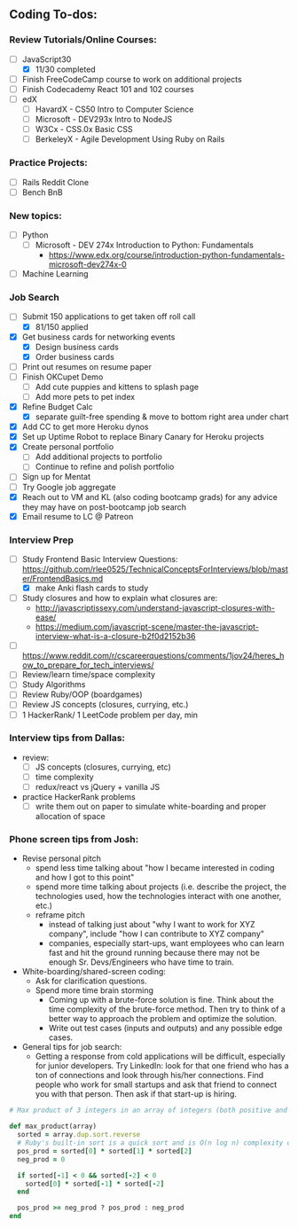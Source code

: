 ## Coding To-dos:

### Review Tutorials/Online Courses:
- [ ] JavaScript30
  - [x] 11/30 completed
- [ ] Finish FreeCodeCamp course to work on additional projects
- [ ] Finish Codecademy React 101 and 102 courses
- [ ] edX
  - [ ] HavardX - CS50 Intro to Computer Science
  - [ ] Microsoft - DEV293x Intro to NodeJS
  - [ ] W3Cx - CSS.0x Basic CSS
  - [ ] BerkeleyX - Agile Development Using Ruby on Rails

### Practice Projects:
- [ ] Rails Reddit Clone
- [ ] Bench BnB

### New topics:
- [ ] Python
  - [ ] Microsoft - DEV 274x Introduction to Python: Fundamentals
    - https://www.edx.org/course/introduction-python-fundamentals-microsoft-dev274x-0
- [ ] Machine Learning

### Job Search
<!-- - [ ] Use Flaticon to customize Linkedin & Github icons on resume -->

- [ ] Submit 150 applications to get taken off roll call
  - [x] 81/150 applied
- [x] Get business cards for networking events
  - [x] Design business cards
  - [x] Order business cards
- [ ] Print out resumes on resume paper
- [ ] Finish OKCupet Demo
  - [ ] Add cute puppies and kittens to splash page
  - [ ] Add more pets to pet index
- [x] Refine Budget Calc
  - [x] separate guilt-free spending & move to bottom right area under chart
- [x] Add CC to get more Heroku dynos
- [x] Set up Uptime Robot to replace Binary Canary for Heroku projects
- [x] Create personal portfolio
  - [ ] Add additional projects to portfolio
  - [ ] Continue to refine and polish portfolio
- [ ] Sign up for Mentat
- [ ] Try Google job aggregate
- [x] Reach out to VM and KL (also coding bootcamp grads) for any advice they may have on post-bootcamp job search
- [x] Email resume to LC @ Patreon

### Interview Prep
- [ ] Study Frontend Basic Interview Questions: https://github.com/rlee0525/TechnicalConceptsForInterviews/blob/master/FrontendBasics.md
  - [x] make Anki flash cards to study
- [ ] Study closures and how to explain what closures are:
  - http://javascriptissexy.com/understand-javascript-closures-with-ease/
  - https://medium.com/javascript-scene/master-the-javascript-interview-what-is-a-closure-b2f0d2152b36
- [ ] https://www.reddit.com/r/cscareerquestions/comments/1jov24/heres_how_to_prepare_for_tech_interviews/
- [ ] Review/learn time/space complexity
- [ ] Study Algorithms
- [ ] Review Ruby/OOP (boardgames)
- [ ] Review JS concepts (closures, currying, etc.)
- [ ] 1 HackerRank/ 1 LeetCode problem per day, min

### Interview tips from Dallas:
- review:
  - [ ] JS concepts (closures, currying, etc)
  - [ ] time complexity
  - [ ] redux/react vs jQuery + vanilla JS
- practice HackerRank problems
  - [ ] write them out on paper to simulate white-boarding and proper allocation of space

### Phone screen tips from Josh:
- Revise personal pitch
  - spend less time talking about "how I became interested in coding and how I got to this point"
  - spend more time talking about projects (i.e. describe the project, the technologies used, how the technologies interact with one another, etc.)
  - reframe pitch
    - instead of talking just about "why I want to work for XYZ company", include "how I can contribute to XYZ company"
    - companies, especially start-ups, want employees who can learn fast and hit the ground running because there may not be enough Sr. Devs/Engineers who have time to train.
- White-boarding/shared-screen coding:
  - Ask for clarification questions.
  - Spend more time brain storming
    - Coming up with a brute-force solution is fine. Think about the time complexity of the brute-force method. Then try to think of a better way to approach the problem and optimize the solution.
    - Write out test cases (inputs and outputs) and any possible edge cases.
- General tips for job search:
  - Getting a response from cold applications will be difficult, especially for junior developers. Try LinkedIn: look for that one friend who has a ton of connections and look through his/her connections. Find people who work for small startups and ask that friend to connect you with that person. Then ask if that start-up is hiring.

```Ruby
# Max product of 3 integers in an array of integers (both positive and negative)

def max_product(array)
  sorted = array.dup.sort.reverse
  # Ruby's built-in sort is a quick sort and is O(n log n) complexity on average
  pos_prod = sorted[0] * sorted[1] * sorted[2]
  neg_prod = 0

  if sorted[-1] < 0 && sorted[-2] < 0
    sorted[0] * sorted[-1] * sorted[-2]
  end

  pos_prod >= neg_prod ? pos_prod : neg_prod
end
```
